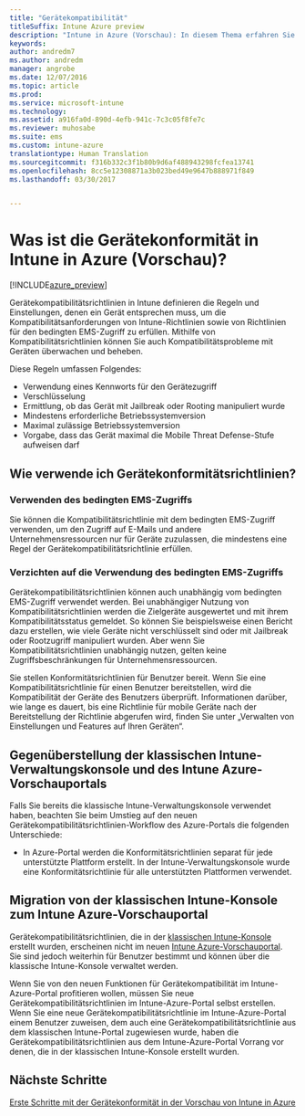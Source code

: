 ```yaml
---
title: "Gerätekompatibilität"
titleSuffix: Intune Azure preview
description: "Intune in Azure (Vorschau): In diesem Thema erfahren Sie etwas über die Gerätekonformität in Microsoft Intune."
keywords: 
author: andredm7
ms.author: andredm
manager: angrobe
ms.date: 12/07/2016
ms.topic: article
ms.prod: 
ms.service: microsoft-intune
ms.technology: 
ms.assetid: a916fa0d-890d-4efb-941c-7c3c05f8fe7c
ms.reviewer: muhosabe
ms.suite: ems
ms.custom: intune-azure
translationtype: Human Translation
ms.sourcegitcommit: f316b332c3f1b80b9d6af488943298fcfea13741
ms.openlocfilehash: 8cc5e12308871a3b023bed49e9647b888971f849
ms.lasthandoff: 03/30/2017


---
```


# <a name="what-is-device-compliance-in-intune-azure-preview"></a>Was ist die Gerätekonformität in Intune in Azure (Vorschau)?

[!INCLUDE[azure_preview](../includes/azure_preview.md)]

Gerätekompatibilitätsrichtlinien in Intune definieren die Regeln und Einstellungen, denen ein Gerät entsprechen muss, um die Kompatibilitätsanforderungen von Intune-Richtlinien sowie von Richtlinien für den bedingten EMS-Zugriff zu erfüllen. Mithilfe von Kompatibilitätsrichtlinien können Sie auch Kompatibilitätsprobleme mit Geräten überwachen und beheben. 

Diese Regeln umfassen Folgendes:

- Verwendung eines Kennworts für den Gerätezugriff
- Verschlüsselung
- Ermittlung, ob das Gerät mit Jailbreak oder Rooting manipuliert wurde
- Mindestens erforderliche Betriebssystemversion
- Maximal zulässige Betriebssystemversion
- Vorgabe, dass das Gerät maximal die Mobile Threat Defense-Stufe aufweisen darf

<!---##  Concepts
Following are some terms and concepts that are useful to understanding how to use compliance policies.

### Device compliance requirements
Compliance requirements are essentially rules like requiring a device PIN or encryption that you can specify as required or not required for a compliance policy.

### Actions for noncompliance

You can specify what needs to happen when a device is determined as noncompliant. This can be a sequence of actions during a specific time.
When you specify these actions, Intune will automatically initiate them in the sequence you specify. See the following example of a sequence of
actions for a device that continues to be in the noncompliant status for
a week:

-   When the device is first determined to be non-compliant, an email with noncompliant notification is sent to the user.

-   3 days after initial noncompliance state, a follow up reminder is sent to the user.

-   5 days after initial noncompliance state, a final reminder with a notification that access to company resources will be blocked on the device in 2 days if the compliance issues are not remediated is sent to the user.

-   7 days after initial noncompliance state, access to company resources is blocked. This requires that you have conditional access policy that specifies that access from noncompliant devices should    be blocked for services such as Exchange and SharePoint.

### Grace Period

This is the time between when a device is first determined as
noncompliant to when access to company resources on that device is blocked. This time allows for time that the user has to resolve
compliance issues on the device. You can also use this time to create your action sequences to send notifications to the user before their access is blocked.

Remember that you need to implement conditional access policies in addition to compliance policies in order for access to company resources to be blocked.--->

##  <a name="how-should-i-use-a-device-compliance-policy"></a>Wie verwende ich Gerätekonformitätsrichtlinien?

### <a name="using-ems-conditional-access"></a>Verwenden des bedingten EMS-Zugriffs
Sie können die Kompatibilitätsrichtlinie mit dem bedingten EMS-Zugriff verwenden, um den Zugriff auf E-Mails und andere Unternehmensressourcen nur für Geräte zuzulassen, die mindestens eine Regel der Gerätekompatibilitätsrichtlinie erfüllen.

### <a name="not-using-ems-conditional-access"></a>Verzichten auf die Verwendung des bedingten EMS-Zugriffs
Gerätekompatibilitätsrichtlinien können auch unabhängig vom bedingten EMS-Zugriff verwendet werden.
Bei unabhängiger Nutzung von Kompatibilitätsrichtlinien werden die Zielgeräte ausgewertet und mit ihrem Kompatibilitätsstatus gemeldet. So können Sie beispielsweise einen Bericht dazu erstellen, wie viele Geräte nicht verschlüsselt sind oder mit Jailbreak oder Rootzugriff manipuliert wurden. Aber wenn Sie Kompatibilitätsrichtlinien unabhängig nutzen, gelten keine Zugriffsbeschränkungen für Unternehmensressourcen.

Sie stellen Konformitätsrichtlinien für Benutzer bereit. Wenn Sie eine Kompatibilitätsrichtlinie für einen Benutzer bereitstellen, wird die Kompatibilität der Geräte des Benutzers überprüft. Informationen darüber, wie lange es dauert, bis eine Richtlinie für mobile Geräte nach der Bereitstellung der Richtlinie abgerufen wird, finden Sie unter „Verwalten von Einstellungen und Features auf Ihren Geräten“.

##  <a name="intune-classic-admin-console-vs-intune-azure-preview-portal"></a>Gegenüberstellung der klassischen Intune-Verwaltungskonsole und des Intune Azure-Vorschauportals

Falls Sie bereits die klassische Intune-Verwaltungskonsole verwendet haben, beachten Sie beim Umstieg auf den neuen Gerätekompatibilitätsrichtlinien-Workflow des Azure-Portals die folgenden Unterschiede:

-   In Azure-Portal werden die Konformitätsrichtlinien separat für jede unterstützte Plattform erstellt. In der Intune-Verwaltungskonsole wurde eine Konformitätsrichtlinie für alle unterstützten Plattformen verwendet.

<!--- -   In the Azure portal, you have the ability to specify actions and notifications that are intiated when a device is determined to be noncompliant. This ability does not exist in the Intune admin console.

-   In the Azure portal, you can set a grace period to allow time for the end-user to get their device back to compliance status before they completely lose the ability to get company data on their device. This is not available in the Intune admin console.--->

##  <a name="migration-from-intune-classic-console-to-intune-azure-preview-portal"></a>Migration von der klassischen Intune-Konsole zum Intune Azure-Vorschauportal

Gerätekompatibilitätsrichtlinien, die in der [klassischen Intune-Konsole](https://manage.microsoft.com) erstellt wurden, erscheinen nicht im neuen [Intune Azure-Vorschauportal](https://portal.azure.com). Sie sind jedoch weiterhin für Benutzer bestimmt und können über die klassische Intune-Konsole verwaltet werden.

Wenn Sie von den neuen Funktionen für Gerätekompatibilität im Intune-Azure-Portal profitieren wollen, müssen Sie neue Gerätekompatibilitätsrichtlinien im Intune-Azure-Portal selbst erstellen. Wenn Sie eine neue Gerätekompatibilitätsrichtlinie im Intune-Azure-Portal einem Benutzer zuweisen, dem auch eine Gerätekompatibilitätsrichtlinie aus dem klassischen Intune-Portal zugewiesen wurde, haben die Gerätekompatibilitätsrichtlinien aus dem Intune-Azure-Portal Vorrang vor denen, die in der klassischen Intune-Konsole erstellt wurden.

##  <a name="next-steps"></a>Nächste Schritte

[Erste Schritte mit der Gerätekonformität in der Vorschau von Intune in Azure](get-started-with-device-compliance.md)


<!---### See also

Conditional access--->

